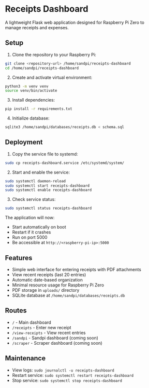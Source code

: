 # Receipts Dashboard

A lightweight Flask web application designed for Raspberry Pi Zero to manage receipts and expenses.

## Setup

1. Clone the repository to your Raspberry Pi:
```bash
git clone <repository-url> /home/sandpi/receipts-dashboard
cd /home/sandpi/receipts-dashboard
```

2. Create and activate virtual environment:
```bash
python3 -m venv venv
source venv/bin/activate
```

3. Install dependencies:
```bash
pip install -r requirements.txt
```

4. Initialize database:
```bash
sqlite3 /home/sandpi/databases/receipts.db < schema.sql
```

## Deployment

1. Copy the service file to systemd:
```bash
sudo cp receipts-dashboard.service /etc/systemd/system/
```

2. Start and enable the service:
```bash
sudo systemctl daemon-reload
sudo systemctl start receipts-dashboard
sudo systemctl enable receipts-dashboard
```

3. Check service status:
```bash
sudo systemctl status receipts-dashboard
```

The application will now:
- Start automatically on boot
- Restart if it crashes
- Run on port 5000
- Be accessible at `http://<raspberry-pi-ip>:5000`

## Features

- Simple web interface for entering receipts with PDF attachments
- View recent receipts (last 20 entries)
- Automatic date-based organization
- Minimal resource usage for Raspberry Pi Zero
- PDF storage in `uploads/` directory
- SQLite database at `/home/sandpi/databases/receipts.db`

## Routes

- `/` - Main dashboard
- `/receipts` - Enter new receipt
- `/view-receipts` - View recent entries
- `/sandpi` - Sandpi dashboard (coming soon)
- `/scraper` - Scraper dashboard (coming soon)

## Maintenance

- View logs: `sudo journalctl -u receipts-dashboard`
- Restart service: `sudo systemctl restart receipts-dashboard`
- Stop service: `sudo systemctl stop receipts-dashboard`
